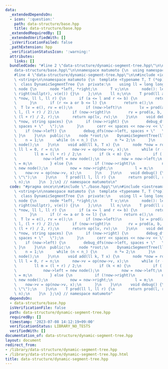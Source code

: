 ```yaml
---
data:
  _extendedDependsOn:
  - icon: ':question:'
    path: data-structure/base.hpp
    title: data-structure/base.hpp
  _extendedRequiredBy: []
  _extendedVerifiedWith: []
  _isVerificationFailed: false
  _pathExtension: hpp
  _verificationStatusIcon: ':warning:'
  attributes:
    links: []
  bundledCode: "#line 2 \"data-structure/dynamic-segment-tree.hpp\"\n\n#line 2 \"\
    data-structure/base.hpp\"\n\nnamespace matumoto {\n  using namespace std;\n}\n\
    #line 4 \"data-structure/dynamic-segment-tree.hpp\"\n\n#include <iostream>\n#include\
    \ <string>\n\nnamespace matumoto {\n  template <typename T, T (*op)(T, T), T (*e)()>\n\
    \  class DynamicSegmentTree {\n  private:\n    using ll = long long;\n    struct\
    \ node {\n      node *left, *right;\n      T v;\n\n      node(): left(nullptr),\
    \ right(nullptr), v(e()) {}\n    };\n\n    ll n;\n\n    T prod(ll a, ll b, node\
    \ *now, ll l, ll r) {\n      if (a <= l and r <= b) {\n        return now->v;\n\
    \      }\n      if (r <= a or b <= l) {\n        return e();\n      }\n\n    \
    \  T lv = e(), rv = e();\n      if (now->left)\n        lv = prod(a, b, now->left,\
    \ l, (l + r) / 2);\n      if (now->right)\n        rv = prod(a, b, now->right,\
    \ (l + r) / 2, r);\n      return op(lv, rv);\n    }\n\n    void debug_dfs(node\
    \ *now, string spaces) {\n      if (now->right) {\n        debug_dfs(now->right,\
    \ spaces + \"   \");\n      }\n      cerr << spaces << now->v << \"\\n\";\n  \
    \    if (now->left) {\n        debug_dfs(now->left, spaces + \"   \");\n     \
    \ }\n    }\n\n  public:\n    node *root;\n    DynamicSegmentTree(ll n_) {\n  \
    \    n = 1;\n      while (n < n_) {\n        n *= 2;\n      }\n      root = new\
    \ node();\n    }\n\n    void add(ll k, T x) {\n      node *now = root;\n     \
    \ ll l = 0, r = n;\n      now->v = op(now->v, x);\n      while (r - l > 1) {\n\
    \        ll m = (l + r) / 2;\n        if (k < m) {\n          if (!now->left)\n\
    \            now->left = new node();\n          now = now->left;\n          r\
    \ = m;\n        } else {\n          if (!now->right)\n            now->right =\
    \ new node();\n          now = now->right;\n          l = m;\n        }\n    \
    \    now->v = op(now->v, x);\n      }\n    }\n\n    void debug() {\n      debug_dfs(root,\
    \ \"\");\n    }\n\n    T prod(ll l, ll r) {\n      return prod(l, r, root, 0,\
    \ n);\n    }\n  };\n} // namespace matumoto\n"
  code: "#pragma once\n\n#include \"./base.hpp\"\n\n#include <iostream>\n#include\
    \ <string>\n\nnamespace matumoto {\n  template <typename T, T (*op)(T, T), T (*e)()>\n\
    \  class DynamicSegmentTree {\n  private:\n    using ll = long long;\n    struct\
    \ node {\n      node *left, *right;\n      T v;\n\n      node(): left(nullptr),\
    \ right(nullptr), v(e()) {}\n    };\n\n    ll n;\n\n    T prod(ll a, ll b, node\
    \ *now, ll l, ll r) {\n      if (a <= l and r <= b) {\n        return now->v;\n\
    \      }\n      if (r <= a or b <= l) {\n        return e();\n      }\n\n    \
    \  T lv = e(), rv = e();\n      if (now->left)\n        lv = prod(a, b, now->left,\
    \ l, (l + r) / 2);\n      if (now->right)\n        rv = prod(a, b, now->right,\
    \ (l + r) / 2, r);\n      return op(lv, rv);\n    }\n\n    void debug_dfs(node\
    \ *now, string spaces) {\n      if (now->right) {\n        debug_dfs(now->right,\
    \ spaces + \"   \");\n      }\n      cerr << spaces << now->v << \"\\n\";\n  \
    \    if (now->left) {\n        debug_dfs(now->left, spaces + \"   \");\n     \
    \ }\n    }\n\n  public:\n    node *root;\n    DynamicSegmentTree(ll n_) {\n  \
    \    n = 1;\n      while (n < n_) {\n        n *= 2;\n      }\n      root = new\
    \ node();\n    }\n\n    void add(ll k, T x) {\n      node *now = root;\n     \
    \ ll l = 0, r = n;\n      now->v = op(now->v, x);\n      while (r - l > 1) {\n\
    \        ll m = (l + r) / 2;\n        if (k < m) {\n          if (!now->left)\n\
    \            now->left = new node();\n          now = now->left;\n          r\
    \ = m;\n        } else {\n          if (!now->right)\n            now->right =\
    \ new node();\n          now = now->right;\n          l = m;\n        }\n    \
    \    now->v = op(now->v, x);\n      }\n    }\n\n    void debug() {\n      debug_dfs(root,\
    \ \"\");\n    }\n\n    T prod(ll l, ll r) {\n      return prod(l, r, root, 0,\
    \ n);\n    }\n  };\n} // namespace matumoto"
  dependsOn:
  - data-structure/base.hpp
  isVerificationFile: false
  path: data-structure/dynamic-segment-tree.hpp
  requiredBy: []
  timestamp: '2023-07-08 14:12:19+09:00'
  verificationStatus: LIBRARY_NO_TESTS
  verifiedWith: []
documentation_of: data-structure/dynamic-segment-tree.hpp
layout: document
redirect_from:
- /library/data-structure/dynamic-segment-tree.hpp
- /library/data-structure/dynamic-segment-tree.hpp.html
title: data-structure/dynamic-segment-tree.hpp
---
```

